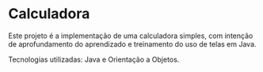 # Calculadora

Este projeto é a implementação de uma calculadora simples, com intenção de aprofundamento do aprendizado e treinamento do uso de telas em Java.

Tecnologias utilizadas: Java e Orientação a Objetos.

